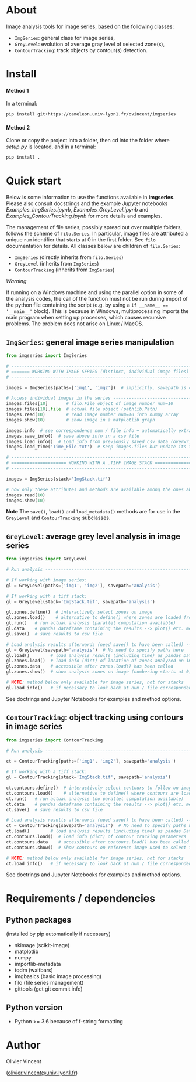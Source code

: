 About
=====

Image analysis tools for image series, based on the following classes:

- `ImgSeries`: general class for image series,
- `GreyLevel`: evolution of average gray level of selected zone(s),
- `ContourTracking`: track objects by contour(s) detection.


Install
=======

#### Method 1
In a terminal:
```bash
pip install git+https://cameleon.univ-lyon1.fr/ovincent/imgseries
```

#### Method 2
Clone or copy the project into a folder, then cd into the folder where *setup.py* is located, and in a terminal:
```bash
pip install .
```

Quick start
===========

Below is some information to use the functions available in **imgseries**. Please also consult docstrings and the example Jupyter notebooks *Examples_ImgSeries.ipynb*, *Examples_GreyLevel.ipynb* and *Examples_ContourTracking.ipynb* for more details and examples.


The management of file series, possibly spread out over multiple folders, follows the scheme of `filo.Series`. In particular, image files are attributed a unique `num` identifier that starts at 0 in the first folder. See `filo` documentation for details. All classes below are children of `filo.Series`:

- `ImgSeries` (directly inherits from `filo.Series`)
- `GreyLevel` (inherits from `ImgSeries`)
- `ContourTracking` (inherits from `ImgSeries`)

*Warning*

If running on a Windows machine and using the parallel option in some of the analysis codes, the call of the function must not be run during import of the python file containing the script (e.g. by using a `if __name__ == '__main__'` block). This is because in Windows, multiprocessing imports the main program when setting up processes, which causes recursive problems. The problem does not arise on Linux / MacOS.


`ImgSeries`: general image series manipulation
----------------------------------------------

```python
from imgseries import ImgSeries

# ----------------------------------------------------------------------------
# ======= WORKING WITH IMAGE SERIES (distinct, individual image files) =======
# ----------------------------------------------------------------------------

images = ImgSeries(paths=['img1', 'img2'])  # implicitly, savepath is current directory

# Access individual images in the series -------------------------------------
images.files[10]       # filo.File object of image number num=10
images.files[10].file  # actual file object (pathlib.Path)
images.read(10)        # read image number num=10 into numpy array
images.show(10)        # show image in a matplotlib graph

images.info  # see correspondence num / file info + automatically extracted image time
images.save_info()  # save above info in a csv file
images.load_info()  # Load info from previously saved csv data (overwrites images.files)
images.load_time('Time_File.txt')  # Keep images.files but update its time information with data from an external csv file.

# ----------------------------------------------------------------------------
# ===================== WORKING WITH A .TIFF IMAGE STACK =====================
# ----------------------------------------------------------------------------

images = ImgSeries(stack='ImgStack.tif')

# now only these attributes and methods are available among the ones above:
images.read(10)
images.show(10)
```

**Note** The `save()`, `load()` and `load_metadata()` methods are for use in the `GreyLevel` and `ContourTracking` subclasses.


`GreyLevel`: average grey level analysis in image series
--------------------------------------------------------

```python
from imgseries import GreyLevel

# Run analysis ---------------------------------------------------------------

# If working with image series:
gl = GreyLevel(paths=['img1', 'img2'], savepath='analysis')

# If working with a tiff stack:
gl = GreyLevel(stack='ImgStack.tif', savepath='analysis')

gl.zones.define()  # interactively select zones on image
gl.zones.load()    # alternative to define() where zones are loaded from saved metadata
gl.run()   # run actual analysis (parallel computation available)
gl.data    # pandas dataframe containing the results --> plot() etc. methods available
gl.save()  # save results to csv file

# Load analysis results afterwards (need save() to have been called) ---------
gl = GreyLevel(savepath='analysis')  # No need to specify paths here
gl.load()        # load analysis results (including time) as pandas DataFrame
gl.zones.load()  # load info (dict) of location of zones analyzed on images
gl.zones.data    # accessible after zones.load() has been called
gl.zones.show()  # show analysis zones on image (numbering starts at 0)

# NOTE: method below only available for image series, not for stacks
gl.load_info()   # if necessary to look back at num / file correspondence
```

See doctrings and Jupyter Notebooks for examples and method options.


`ContourTracking`: object tracking using contours in image series
-----------------------------------------------------------------

```python
from imgseries import ContourTracking

# Run analysis ---------------------------------------------------------------

ct = ContourTracking(paths=['img1', 'img2'], savepath='analysis')

# If working with a tiff stack:
gl = ContourTracking(stack='ImgStack.tif', savepath='analysis')

ct.contours.define()  # interactively select contours to follow on image
ct.contours.load()    # alternative to define() where contours are loaded from saved metadata
ct.run()   # run actual analysis (no parallel computation available)
ct.data    # pandas dataframe containing the results --> plot() etc. methods available
ct.save()  # save results to csv file

# Load analysis results afterwards (need save() to have been called) ---------
ct = ContourTracking(savepath='analysis')  # No need to specify paths here
ct.load()        # load analysis results (including time) as pandas DataFrame
ct.contours.load()  # load info (dict) of contour tracking parameters
ct.contours.data    # accessible after contours.load() has been called
ct.contours.show()  # Show contours on reference image used to select them

# NOTE: method below only available for image series, not for stacks
ct.load_info()   # if necessary to look back at num / file correspondence
```

See doctrings and Jupyter Notebooks for examples and method options.


# Requirements / dependencies

## Python packages

(installed by pip automatically if necessary)
- skimage (scikit-image)
- matplotlib
- numpy
- importlib-metadata
- tqdm (waitbars)
- imgbasics (basic image processing)
- filo (file series management)
- gittools (get git commit info)


## Python version
- Python >= 3.6 because of f-string formatting

# Author

Olivier Vincent

(olivier.vincent@univ-lyon1.fr)
